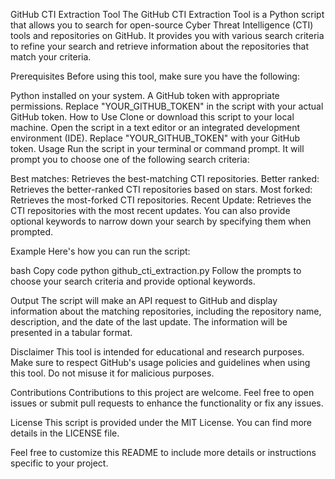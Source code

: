 GitHub CTI Extraction Tool
The GitHub CTI Extraction Tool is a Python script that allows you to search for open-source Cyber Threat Intelligence (CTI) tools and repositories on GitHub. It provides you with various search criteria to refine your search and retrieve information about the repositories that match your criteria.

Prerequisites
Before using this tool, make sure you have the following:

Python installed on your system.
A GitHub token with appropriate permissions. Replace "YOUR_GITHUB_TOKEN" in the script with your actual GitHub token.
How to Use
Clone or download this script to your local machine.
Open the script in a text editor or an integrated development environment (IDE).
Replace "YOUR_GITHUB_TOKEN" with your GitHub token.
Usage
Run the script in your terminal or command prompt. It will prompt you to choose one of the following search criteria:

Best matches: Retrieves the best-matching CTI repositories.
Better ranked: Retrieves the better-ranked CTI repositories based on stars.
Most forked: Retrieves the most-forked CTI repositories.
Recent Update: Retrieves the CTI repositories with the most recent updates.
You can also provide optional keywords to narrow down your search by specifying them when prompted.

Example
Here's how you can run the script:

bash
Copy code
python github_cti_extraction.py
Follow the prompts to choose your search criteria and provide optional keywords.

Output
The script will make an API request to GitHub and display information about the matching repositories, including the repository name, description, and the date of the last update. The information will be presented in a tabular format.

Disclaimer
This tool is intended for educational and research purposes. Make sure to respect GitHub's usage policies and guidelines when using this tool. Do not misuse it for malicious purposes.

Contributions
Contributions to this project are welcome. Feel free to open issues or submit pull requests to enhance the functionality or fix any issues.

License
This script is provided under the MIT License. You can find more details in the LICENSE file.

Feel free to customize this README to include more details or instructions specific to your project.